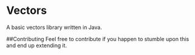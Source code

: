 # Vectors
A basic vectors library written in Java. 


##Contributing 
Feel free to contribute if you happen to stumble upon this and end up extending it.
